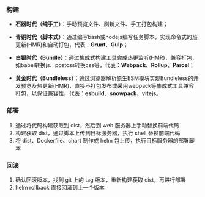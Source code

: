 ### 构建

- **石器时代（纯手工）**：手动预览文件、刷新文件、手工打包构建；
- **青铜时代（脚本式）**：通过编写bash或nodejs编写任务脚本，实现命令式的热更新(HMR)和自动打包，代表：**Grunt**、**Gulp**；
- **白银时代（Bundle）**：通过集成式构建工具完成热更监听(HMR)，兼容打包，如babel转换js、postcss转换css等，代表：**Webpack**、**Rollup**、**Parcel**；

- **黄金时代（Bundleless）**：通过浏览器解析原生ESM模块实现Bundleless的开发预览及热更新(HMR)，直接不打包发布或采用webpack等集成式工具兼容打包，以保证兼容性，代表：**esbuild**、**snowpack**、**vitejs**。

### 部署

1. 通过将代码构建获取到 dist，然后到 web 服务器上手动替换前端代码
2. 构建获取 dist，通过脚本上传到目标服务器，执行 shell 替换前端代码
3. 将 dist、Dockerfile、chart 制作成 helm 包上传，执行目标服务器的部署脚本

### 回滚

1. 确认回滚版本，找到 git 上的 tag 版本，重新构建获取 dist，再进行部署
2. helm rollback 直接回滚到上一个版本